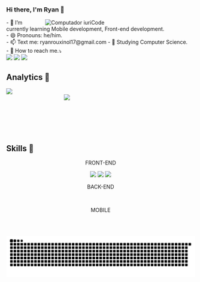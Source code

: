 ### Hi there, I'm Ryan 👋

<img src="https://user-images.githubusercontent.com/54184206/209454773-bf43cc02-7b52-486c-9ea8-d2c7e2b5e85a.gif" min-width="400px" max-width="400px" width="400px" align="right" alt="Computador iuriCode">
<p align="left"> 
- 🌱 I’m currently learning Mobile development, Front-end development.<br>
- 😄 Pronouns: he/him.<br>
- 📫 Text me: ryanrouxinol17@gmail.com
- 📖 Studying Computer Science.<br>
- 🔎 How to reach me.⤵️<br>

<a href='https://www.linkedin.com/in/ryanvilela/' alt='linkedin'>
<img src="https://img.shields.io/badge/LinkedIn-0077B5?style=for-the-badge&logo=linkedin&logoColor=white"</img></a>

<a href='https://leetcode.com/_re4n/' alt='leetcode'>
<img src="https://img.shields.io/badge/-LeetCode-FFA116?style=for-the-badge&logo=LeetCode&logoColor=black"</img></a>
  
<a href='https://www.codecademy.com/profiles/re4n' alt='codecademy'>
<img src="https://img.shields.io/badge/Codecademy-FFF0E5?style=for-the-badge&logo=codecademy&logoColor=303347"</img></a>
  



</p>

## Analytics 👜

<div>
<img src="https://github-readme-stats.vercel.app/api?username=re4n&theme=radical&show_icons=true"min-width="400px" max-width="350px" width="350px" align="left"</img>
</div>

<div>
<img src="https://github-readme-stats.vercel.app/api/top-langs/?username=iuricode&hide=html&layout=compact&theme=radical"min-width="400px" max-width="350px" width="350px" align="right"</img>
</div>
<br><br><br><br><br><br>


## Skills 💪
<p align='center'>FRONT-END</p>
<p align='center'>
<img src="https://img.shields.io/badge/JavaScript-323330?style=for-the-badge&logo=javascript&logoColor=F7DF1E"</img>
<img src="https://img.shields.io/badge/HTML5-E34F26?style=for-the-badge&logo=html5&logoColor=white"</img>
<img src="https://img.shields.io/badge/CSS3-1572B6?style=for-the-badge&logo=css3&logoColor=white"</img>
</p>
<p align='center'>BACK-END</p>
<p align='center'>
<img alt='' src='https://img.shields.io/badge/Studying-100000?style=for-the-badge&logo=&logoColor=000000&labelColor=000000&color=323330'</a>

</p>
<p align='center'>MOBILE</p>
<p align='center'>
<img alt='' src='https://img.shields.io/badge/Studying-100000?style=for-the-badge&logo=&logoColor=000000&labelColor=000000&color=323330'</a>
</p>


##
  ![Snake animation](https://github.com/re4n/re4n/blob/output/github-contribution-grid-snake.svg)
